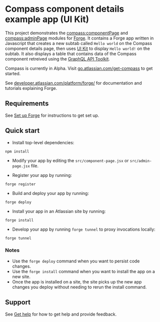 # Compass component details example app (UI Kit)

This project demonstrates the [compass:componentPage](https://developer.atlassian.com/platform/forge/manifest-reference/modules/compass-component-page/) and [compass:adminPage](https://developer.atlassian.com/platform/forge/manifest-reference/modules/compass-admin-page/) modules for [Forge](https://developer.atlassian.com/platform/forge/). It contains a Forge app written in Javascript that creates a new subtab called `Hello world` on the Compass component details page, then uses [UI Kit](https://developer.atlassian.com/platform/forge/ui-kit/) to display `Hello world!` on the subtab. It also displays a table that contains data of the Compass component retreived using the [GraphQL API Toolkit](https://developer.atlassian.com/cloud/compass/integrations/graphql-api-toolkit/).

Compass is currently in Alpha. Visit [go.atlassian.com/get-compass](https://go.atlassian.com/get-compass) to get started.

See [developer.atlassian.com/platform/forge/](https://developer.atlassian.com/platform/forge) for documentation and tutorials explaining Forge.

## Requirements

See [Set up Forge](https://developer.atlassian.com/platform/forge/set-up-forge/) for instructions to get set up.

## Quick start

- Install top-level dependencies:
```
npm install
```

- Modify your app by editing the `src/component-page.jsx` or `src/admin-page.jsx` file.

- Register your app by running:
```
forge register
```

- Build and deploy your app by running:
```
forge deploy
```

- Install your app in an Atlassian site by running:
```
forge install
```

- Develop your app by running `forge tunnel` to proxy invocations locally:
```
forge tunnel
```

### Notes
- Use the `forge deploy` command when you want to persist code changes.
- Use the `forge install` command when you want to install the app on a new site.
- Once the app is installed on a site, the site picks up the new app changes you deploy without needing to rerun the install command.

## Support

See [Get help](https://developer.atlassian.com/platform/forge/get-help/) for how to get help and provide feedback.
